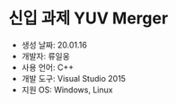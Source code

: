 # 신입 과제 YUV Merger
* 생성 날짜: 20.01.16
* 개발자: 류일웅
* 사용 언어: C++
* 개발 도구: Visual Studio 2015
* 지원 OS: Windows, Linux
